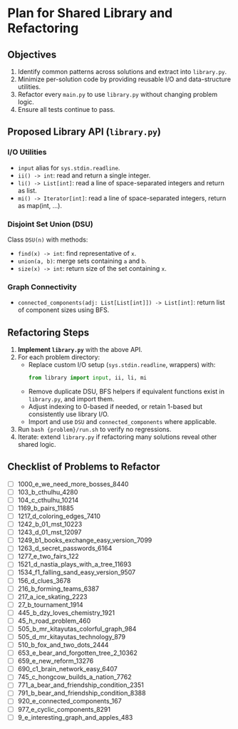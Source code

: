 # Plan for Shared Library and Refactoring

## Objectives
1. Identify common patterns across solutions and extract into `library.py`.
2. Minimize per-solution code by providing reusable I/O and data-structure utilities.
3. Refactor every `main.py` to use `library.py` without changing problem logic.
4. Ensure all tests continue to pass.

## Proposed Library API (`library.py`)

### I/O Utilities
- `input` alias for `sys.stdin.readline`.
- `ii() -> int`: read and return a single integer.
- `li() -> List[int]`: read a line of space-separated integers and return as list.
- `mi() -> Iterator[int]`: read a line of space-separated integers, return as map(int, …).

### Disjoint Set Union (DSU)
Class `DSU(n)` with methods:
- `find(x) -> int`: find representative of `x`.
- `union(a, b)`: merge sets containing `a` and `b`.
- `size(x) -> int`: return size of the set containing `x`.

### Graph Connectivity
- `connected_components(adj: List[List[int]]) -> List[int]`: return list of component sizes using BFS.

## Refactoring Steps
1. **Implement `library.py`** with the above API.
2. For each problem directory:
   - Replace custom I/O setup (`sys.stdin.readline`, wrappers) with:
     ```python
     from library import input, ii, li, mi
     ```
   - Remove duplicate DSU, BFS helpers if equivalent functions exist in `library.py`, and import them.
   - Adjust indexing to 0-based if needed, or retain 1-based but consistently use library I/O.
   - Import and use `DSU` and `connected_components` where applicable.
3. Run `bash {problem}/run.sh` to verify no regressions.
4. Iterate: extend `library.py` if refactoring many solutions reveal other shared logic.

## Checklist of Problems to Refactor
- [ ] 1000_e_we_need_more_bosses_8440
- [ ] 103_b_cthulhu_4280
- [ ] 104_c_cthulhu_10214
- [ ] 1169_b_pairs_11885
- [ ] 1217_d_coloring_edges_7410
- [ ] 1242_b_01_mst_10223
- [ ] 1243_d_01_mst_12097
- [ ] 1249_b1_books_exchange_easy_version_7099
- [ ] 1263_d_secret_passwords_6164
- [ ] 1277_e_two_fairs_122
- [ ] 1521_d_nastia_plays_with_a_tree_11693
- [ ] 1534_f1_falling_sand_easy_version_9507
- [ ] 156_d_clues_3678
- [ ] 216_b_forming_teams_6387
- [ ] 217_a_ice_skating_2223
- [ ] 27_b_tournament_1914
- [ ] 445_b_dzy_loves_chemistry_1921
- [ ] 45_h_road_problem_460
- [ ] 505_b_mr_kitayutas_colorful_graph_984
- [ ] 505_d_mr_kitayutas_technology_879
- [ ] 510_b_fox_and_two_dots_2444
- [ ] 653_e_bear_and_forgotten_tree_2_10362
- [ ] 659_e_new_reform_13276
- [ ] 690_c1_brain_network_easy_6407
- [ ] 745_c_hongcow_builds_a_nation_7762
- [ ] 771_a_bear_and_friendship_condition_2351
- [ ] 791_b_bear_and_friendship_condition_8388
- [ ] 920_e_connected_components_167
- [ ] 977_e_cyclic_components_8291
- [ ] 9_e_interesting_graph_and_apples_483
